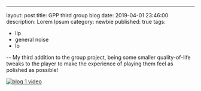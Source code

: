 ---
layout: post
title: GPP third group blog
date: 2019-04-01 23:46:00
description: Lorem Ipsum
category: newbie
published: true
tags: 
- llp
- general noise
- lo

--
My third addition to the group project, being some smaller quality-of-life tweaks to the player to make the experience of playing them feel as polished as possible!

[![blog 1 video](http://img.youtube.com/vi/g5zNsRblmcs/0.jpg)](https://youtu.be/nNd_xXfGft8 "GPP Group 3")